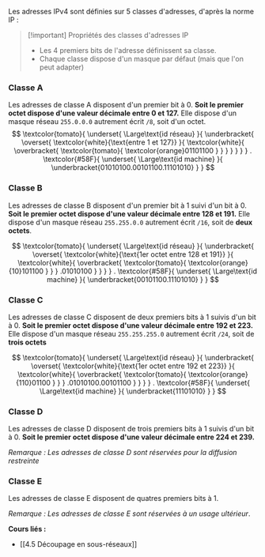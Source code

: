 Les adresses IPv4 sont définies sur 5 classes d'adresses, d'après la norme IP :

>[!important] Propriétés des classes d'adresses IP 
>- Les 4 premiers bits de l'adresse définissent sa classe.
> - Chaque classe dispose d'un masque par défaut (mais que l'on peut adapter)

### Classe A

Les adresses de classe A disposent d'un premier bit à 0. **Soit le premier octet dispose d'une valeur décimale entre 0 et 127.** Elle dispose d'un masque réseau `255.0.0.0` autrement écrit `/8`, soit d'un octet.
$$
\textcolor{tomato}{
	\underset{
		\Large\text{id réseau}
	}{
		\underbracket{
			\overset{
				\textcolor{white}{\text{entre 1 et 127}}
			}{
				\textcolor{white}{
					\overbracket{
						\textcolor{tomato}{
							\textcolor{orange}01101100
						}
					}
				}
			}
		}
	}
}
.
\textcolor{#58F}{
	\underset{
		\Large\text{id machine}
	}{
		\underbracket{01010100.00101100.11101010}
	}
}
$$
### Classe B

Les adresses de classe B disposent d'un premier bit à 1 suivi d'un bit à 0. **Soit le premier octet dispose d'une valeur décimale entre 128 et 191.** Elle dispose d'un masque réseau `255.255.0.0` autrement écrit `/16`, soit de **deux octets**.

$$
\textcolor{tomato}{
	\underset{
		\Large\text{id réseau}
	}{
		\underbracket{
			\overset{
				\textcolor{white}{\text{1er octet entre 128 et 191}}
			}{
				\textcolor{white}{
					\overbracket{
						\textcolor{tomato}{
							\textcolor{orange}{10}101100
						}
					}
				}
				.01010100
			}
		}
	}
}
.
\textcolor{#58F}{
	\underset{
		\Large\text{id machine}
	}{
		\underbracket{00101100.11101010}
	}
}
$$
### Classe C

Les adresses de classe C disposent de deux premiers bits à 1 suivis d'un bit à 0. **Soit le premier octet dispose d'une valeur décimale entre 192 et 223.** Elle dispose d'un masque réseau `255.255.255.0` autrement écrit `/24`, soit de **trois octets**

$$
\textcolor{tomato}{
	\underset{
		\Large\text{id réseau}
	}{
		\underbracket{
			\overset{
				\textcolor{white}{\text{1er octet entre 192 et 223}}
			}{
				\textcolor{white}{
					\overbracket{
						\textcolor{tomato}{
							\textcolor{orange}{110}01100
						}
					}
				}
				.01010100.00101100
			}
		}
	}
}
.
\textcolor{#58F}{
	\underset{
		\Large\text{id machine}
	}{
		\underbracket{11101010}
	}
}
$$

### Classe D

Les adresses de classe D disposent de trois premiers bits à 1 suivis d'un bit à 0. **Soit le premier octet dispose d'une valeur décimale entre 224 et 239.** 

*Remarque : Les adresses de classe D sont réservées pour la diffusion restreinte*

### Classe E

Les adresses de classe E disposent de quatres premiers bits à 1. 

*Remarque : Les adresses de classe E sont réservées à un usage ultérieur*.


**Cours liés :**
- [[4.5 Découpage en sous-réseaux]]